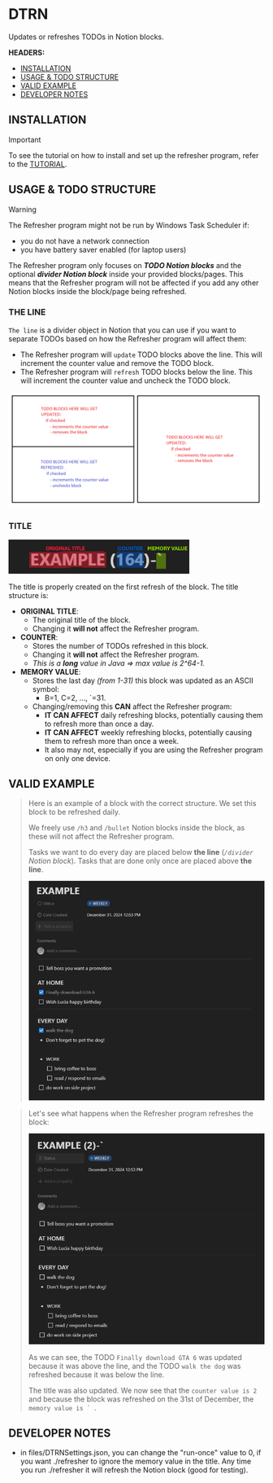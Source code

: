 # DTRN
Updates or refreshes TODOs in Notion blocks.

**HEADERS:**
- [INSTALLATION](#installation)
- [USAGE & TODO STRUCTURE](#usage--todo-structure)
- [VALID EXAMPLE](#valid-example)
- [DEVELOPER NOTES](#developer-notes)

## INSTALLATION
> [!IMPORTANT] 
> To see the tutorial on how to install and set up the refresher program, refer to the [TUTORIAL](readme_files/Tutorial.md).

## USAGE & TODO STRUCTURE
> [!WARNING]
> The Refresher program might not be run by Windows Task Scheduler if:
> 
> - you do not have a network connection
> - you have battery saver enabled (for laptop users)

The Refresher program only focuses on ___TODO Notion blocks___ and the optional ___divider Notion block___ inside your provided blocks/pages. This means that the Refresher program will not be affected if you add any other Notion blocks inside the block/page being refreshed.

### THE LINE

``The line`` is a divider object in Notion that you can use if you want to separate TODOs based on how the Refresher program will affect them:

- The Refresher program will `update` TODO blocks above the line. This will increment the counter value and remove the TODO block.
- The Refresher program will `refresh` TODO blocks below the line. This will increment the counter value and uncheck the TODO block.

![alt text](readme_files/assets/ReadMe-the-line.png)

### TITLE

![alt text](readme_files/assets/ReadMe-title.png)

The title is properly created on the first refresh of the block. The title structure is:
- **ORIGINAL TITLE**: 
  - The original title of the block.
  - Changing it **will not** affect the Refresher program.
- **COUNTER**:
  - Stores the number of TODOs refreshed in this block.
  - Changing it **will not** affect the Refresher program.
  - *This is a **long** value in Java => max value is 2^64-1.*
- **MEMORY VALUE**:
  - Stores the last day *(from 1-31)* this block was updated as an ASCII symbol:
    - B=1, C=2, ..., `=31.
  - Changing/removing this **CAN** affect the Refresher program:
    - **IT CAN AFFECT** daily refreshing blocks, potentially causing them to refresh more than once a day.
    - **IT CAN AFFECT** weekly refreshing blocks, potentially causing them to refresh more than once a week. 
    - It also may not, especially if you are using the Refresher program on only one device.

## VALID EXAMPLE

> Here is an example of a block with the correct structure. We set this block to be refreshed daily.
>
> We freely use ``/h3`` and ``/bullet`` Notion blocks inside the block, as these will not affect the Refresher program.
>
> Tasks we want to do every day are placed below **the line** (*``/divider`` Notion block*).
> Tasks that are done only once are placed above **the line**.
>   
> ![alt text](readme_files/assets/ReadMe-example-1.png)

> Let's see what happens when the Refresher program refreshes the block:
>
> ![alt text](readme_files/assets/ReadMe-example-2.png)
>
> As we can see, the TODO ``Finally download GTA 6`` was updated because it was above the line, and the TODO ``walk the dog`` was refreshed because it was below the line.
>
> The title was also updated. We now see that the ``counter value is 2`` and because the block was refreshed on the 31st of December, the ``memory value is ` ``.

## DEVELOPER NOTES
- in files/DTRNSettings.json, you can change the "run-once" value to 0, if you want ./refresher to ignore the memory value in the title. Any time you run ./refresher it will refresh the Notion block (good for testing).